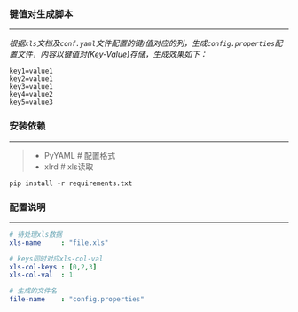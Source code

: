 ### 键值对生成脚本

------
*根据`xls`文档及`conf.yaml`文件配置的键/值对应的列，生成`config.properties`配置文件，内容以键值对(Key-Value)存储，生成效果如下：*

``` 
key1=value1
key2=value1
key3=value1
key4=value2
key5=value3
```
### 安装依赖
----
> * PyYAML  # 配置格式
> * xlrd    # xls读取

``` shell
pip install -r requirements.txt
```

### 配置说明
------
``` yaml
# 待处理xls数据
xls-name     : "file.xls"

# keys同时对应xls-col-val
xls-col-keys : [0,2,3]
xls-col-val  : 1

# 生成的文件名
file-name    : "config.properties"

```
